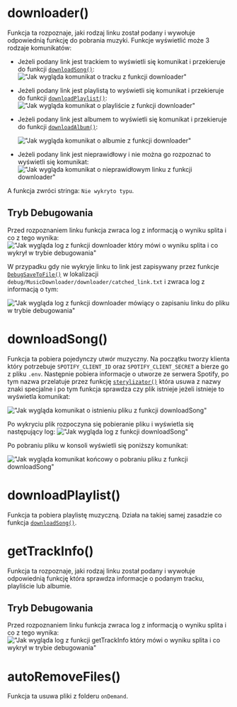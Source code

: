 # downloader()
Funkcja ta rozpoznaje, jaki rodzaj linku został podany i wywołuje odpowiednią funkcję do pobrania muzyki.
Funkcje wyświetlić może 3 rodzaje komunikatów:
- Jeżeli podany link jest trackiem to wyświetli się komunikat i przekieruje do funkcji [`downloadSong()`](https://github.com/PFilip08/elektron-radio-player/blob/master/docs/Dokumentacja%20Funkcji/MusicDownloader.js.md#downloadsong):
!["Jak wygląda komunikat o tracku z funkcji downloader"](https://imgur.com/gOA3mB7.png)
- Jeżeli podany link jest playlistą to wyświetli się komunikat i przekieruje do funkcji [`downloadPlaylist()`](https://github.com/PFilip08/elektron-radio-player/blob/master/docs/Dokumentacja%20Funkcji/MusicDownloader.js.md#downloadplaylist):
!["Jak wygląda komunikat o playliście z funkcji downloader"](https://i.imgur.com/Hhnni2t.png)
- Jeżeli podany link jest albumem to wyświetli się komunikat i przekieruje do funkcji [`downloadAlbum()`](https://github.com/PFilip08/elektron-radio-player/blob/master/docs/Dokumentacja%20Funkcji/MusicDownloader.js.md#downloadalbum):

    !["Jak wygląda komunikat o albumie z funkcji downloader"](https://i.imgur.com/8MvZ6c4.png)
- Jeżeli podany link jest nieprawidłowy i nie można go rozpoznać to wyświetli się komunikat:
!["Jak wygląda komunikat o nieprawidłowym linku z funkcji downloader"](https://i.imgur.com/5tE6vA5.png)

A funkcja zwróci stringa: ``Nie wykryto typu``.
## Tryb Debugowania
Przed rozpoznaniem linku funkcja zwraca log z informacją o wyniku splita i co z tego wynika:
!["Jak wygląda log z funkcji downloader który mówi o wyniku splita i co wykrył w trybie debugowania"](https://i.imgur.com/rLVq1Fr.png)

W przypadku gdy nie wykryje linku to link jest zapisywany przez funkcje [`DebugSaveToFile()`]() w lokalizacji `debug/MusicDownloader/downloader/catched_link.txt` i zwraca log z informacją o tym:

!["Jak wygląda log z funkcji downloader mówiący o zapisaniu linku do pliku w trybie debugowania"](https://i.imgur.com/YTqajCQ.png)

# downloadSong()
Funkcja ta pobiera pojedynczy utwór muzyczny.
Na początku tworzy klienta który potrzebuje `SPOTIFY_CLIENT_ID` oraz `SPOTIFY_CLIENT_SECRET` a bierze go z pliku `.env`. Następnie pobiera informacje o utworze ze serwera Spotify, po tym nazwa przelatuje przez funkcję [`sterylizator()`](https://github.com/PFilip08/elektron-radio-player/blob/master/docs/Dokumentacja%20Funkcji/Other.js.md#sterylizator) która usuwa z nazwy znaki specjalne i po tym funkcja sprawdza czy plik istnieje jeżeli istnieje to wyświetla komunikat:

!["Jak wygląda komunikat o istnieniu pliku z funkcji downloadSong"](https://i.imgur.com/y2KtjH0.png)

Po wykryciu plik rozpoczyna się pobieranie pliku i wyświetla się następujący log:
!["Jak wygląda log z funkcji downloadSong"](https://i.imgur.com/lkknRR7.png)

Po pobraniu pliku w konsoli wyświetli się poniższy komunikat:

!["Jak wygląda komunikat końcowy o pobraniu pliku z funkcji downloadSong"](https://i.imgur.com/3PYBkvD.png)
# downloadPlaylist()
Funkcja ta pobiera playlistę muzyczną. Działa na takiej samej zasadzie co funkcja [`downloadSong()`](https://github.com/PFilip08/elektron-radio-player/blob/master/docs/Dokumentacja%20Funkcji/MusicDownloader.js.md#downloadsong).
# getTrackInfo()
Funkcja ta rozpoznaje, jaki rodzaj linku został podany i wywołuje odpowiednią funkcję która sprawdza informacje o podanym tracku, playliście lub albumie.
## Tryb Debugowania
Przed rozpoznaniem linku funkcja zwraca log z informacją o wyniku splita i co z tego wynika:
!["Jak wygląda log z funkcji getTrackInfo który mówi o wyniku splita i co wykrył w trybie debugowania"](https://i.imgur.com/NRNhpOs.png)

# autoRemoveFiles()
Funkcja ta usuwa pliki z folderu `onDemand`.